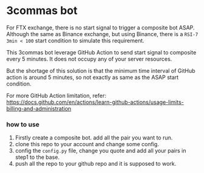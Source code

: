 # 3commas bot

For FTX exchange, there is no start signal to trigger a composite bot ASAP. Although the same as Binance exchange, but using Binance, there is a `RSI-7 3min < 100` start condition to simulate this requirement.

This 3commas bot leverage GitHub Action to send start signal to composite every 5 minutes. It does not occupy any of your server resources.

But the shortage of this solution is that the minimum time interval of GitHub action is around 5 minutes, so not exactly as same as the ASAP start condition.

For more GitHub Action limitation, refer: https://docs.github.com/en/actions/learn-github-actions/usage-limits-billing-and-administration

### how to use
1. Firstly create a composite bot. add all the pair you want to run.
2. clone this repo to your account and change some config.
2. config the `config.py` file,  change you quote and  add all your pairs in step1 to the base.
3. push all the repo to your github repo and it is supposed to work.
